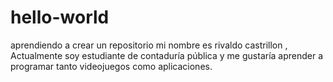 # hello-world
aprendiendo a crear un repositorio
mi nombre es rivaldo castrillon , Actualmente soy estudiante de contaduría pública y me gustaría aprender a programar tanto videojuegos como aplicaciones.  
